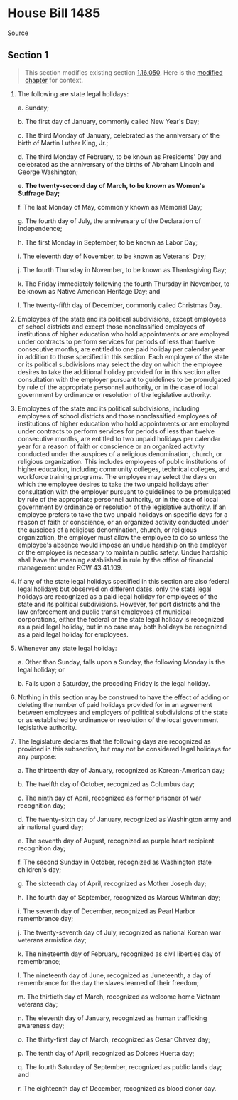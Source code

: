 # House Bill 1485

[Source](http://lawfilesext.leg.wa.gov/biennium/2021-22/Pdf/Bills/House%20Bills/1485.pdf)
## Section 1
> This section modifies existing section [1.16.050](/rcw/01_general_provisions/1.16_general_definitions.md). Here is the [modified chapter](rcw/01_general_provisions/1.16_general_definitions.md) for context.

1. The following are state legal holidays:

    a. Sunday;

    b. The first day of January, commonly called New Year's Day;

    c. The third Monday of January, celebrated as the anniversary of the birth of Martin Luther King, Jr.;

    d. The third Monday of February, to be known as Presidents' Day and celebrated as the anniversary of the births of Abraham Lincoln and George Washington;

    e. **The twenty-second day of March, to be known as Women's Suffrage Day;**

    f. The last Monday of May, commonly known as Memorial Day;

    g. The fourth day of July, the anniversary of the Declaration of Independence;

    h. The first Monday in September, to be known as Labor Day;

    i. The eleventh day of November, to be known as Veterans' Day;

    j. The fourth Thursday in November, to be known as Thanksgiving Day;

    k. The Friday immediately following the fourth Thursday in November, to be known as Native American Heritage Day; and

    l. The twenty-fifth day of December, commonly called Christmas Day.

2. Employees of the state and its political subdivisions, except employees of school districts and except those nonclassified employees of institutions of higher education who hold appointments or are employed under contracts to perform services for periods of less than twelve consecutive months, are entitled to one paid holiday per calendar year in addition to those specified in this section. Each employee of the state or its political subdivisions may select the day on which the employee desires to take the additional holiday provided for in this section after consultation with the employer pursuant to guidelines to be promulgated by rule of the appropriate personnel authority, or in the case of local government by ordinance or resolution of the legislative authority.

3. Employees of the state and its political subdivisions, including employees of school districts and those nonclassified employees of institutions of higher education who hold appointments or are employed under contracts to perform services for periods of less than twelve consecutive months, are entitled to two unpaid holidays per calendar year for a reason of faith or conscience or an organized activity conducted under the auspices of a religious denomination, church, or religious organization. This includes employees of public institutions of higher education, including community colleges, technical colleges, and workforce training programs. The employee may select the days on which the employee desires to take the two unpaid holidays after consultation with the employer pursuant to guidelines to be promulgated by rule of the appropriate personnel authority, or in the case of local government by ordinance or resolution of the legislative authority. If an employee prefers to take the two unpaid holidays on specific days for a reason of faith or conscience, or an organized activity conducted under the auspices of a religious denomination, church, or religious organization, the employer must allow the employee to do so unless the employee's absence would impose an undue hardship on the employer or the employee is necessary to maintain public safety. Undue hardship shall have the meaning established in rule by the office of financial management under RCW 43.41.109.

4. If any of the state legal holidays specified in this section are also federal legal holidays but observed on different dates, only the state legal holidays are recognized as a paid legal holiday for employees of the state and its political subdivisions. However, for port districts and the law enforcement and public transit employees of municipal corporations, either the federal or the state legal holiday is recognized as a paid legal holiday, but in no case may both holidays be recognized as a paid legal holiday for employees.

5. Whenever any state legal holiday:

    a. Other than Sunday, falls upon a Sunday, the following Monday is the legal holiday; or

    b. Falls upon a Saturday, the preceding Friday is the legal holiday.

6. Nothing in this section may be construed to have the effect of adding or deleting the number of paid holidays provided for in an agreement between employees and employers of political subdivisions of the state or as established by ordinance or resolution of the local government legislative authority.

7. The legislature declares that the following days are recognized as provided in this subsection, but may not be considered legal holidays for any purpose:

    a. The thirteenth day of January, recognized as Korean-American day;

    b. The twelfth day of October, recognized as Columbus day;

    c. The ninth day of April, recognized as former prisoner of war recognition day;

    d. The twenty-sixth day of January, recognized as Washington army and air national guard day;

    e. The seventh day of August, recognized as purple heart recipient recognition day;

    f. The second Sunday in October, recognized as Washington state children's day;

    g. The sixteenth day of April, recognized as Mother Joseph day;

    h. The fourth day of September, recognized as Marcus Whitman day;

    i. The seventh day of December, recognized as Pearl Harbor remembrance day;

    j. The twenty-seventh day of July, recognized as national Korean war veterans armistice day;

    k. The nineteenth day of February, recognized as civil liberties day of remembrance;

    l. The nineteenth day of June, recognized as Juneteenth, a day of remembrance for the day the slaves learned of their freedom;

    m. The thirtieth day of March, recognized as welcome home Vietnam veterans day;

    n. The eleventh day of January, recognized as human trafficking awareness day;

    o. The thirty-first day of March, recognized as Cesar Chavez day;

    p. The tenth day of April, recognized as Dolores Huerta day;

    q. The fourth Saturday of September, recognized as public lands day; and

    r. The eighteenth day of December, recognized as blood donor day.


